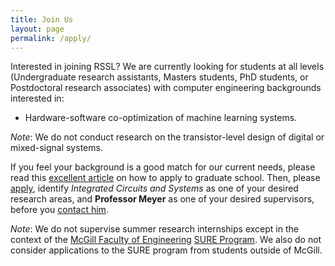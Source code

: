 ```yaml
---
title: Join Us
layout: page
permalink: /apply/
---
```


Interested in joining RSSL? We are currently looking for students at all levels (Undergraduate research assistants, Masters students, PhD students, or Postdoctoral research associates) with computer engineering backgrounds interested in:

<!-- - Aerospace and automotive system security, and -->
- Hardware-software co-optimization of machine learning systems.

_Note_: We do not conduct research on the transistor-level design of digital or mixed-signal systems.

If you feel your background is a good match for our current needs, please read this [excellent article](http://matt.might.net/articles/how-to-apply-and-get-in-to-graduate-school-in-science-mathematics-engineering-or-computer-science/) on how to apply to graduate school.
Then, please [apply](https://mcgill.ca/uapply), identify _Integrated Circuits and Systems_ as one of your desired research areas, and **Professor Meyer** as one of your desired supervisors, before you [contact him](mailto:brett.meyer@mcgill.ca).

<!-- 
1. Apply to McGill University, and indicate ICS as your preferred research area.
2. [Email Professor Meyer](mailto:brett.meyer@mcgill.ca) and indicate (a) your McGill ID, (b) how your research interests relate to our needs, and (c) any relevant background or expertise you presently have.
-->

_Note_: We do not supervise summer research internships except in the context of the [McGill Faculty of Engineering](https://www.mcgill.ca/engineering) [SURE Program](https://www.mcgill.ca/engineering/students/undergraduate/research).
We also do not consider applications to the SURE program from students outside of McGill.